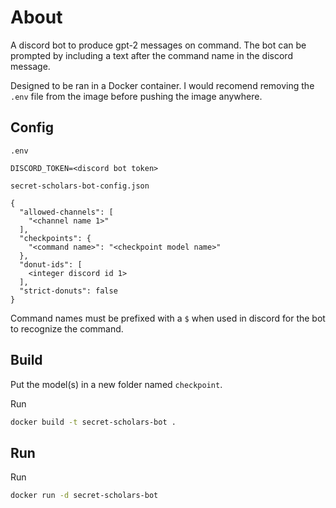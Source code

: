 # About
A discord bot to produce gpt-2 messages on command. The bot can be prompted by including a text after the command name in the discord message.

Designed to be ran in a Docker container. I would recomend removing the `.env` file from the image before pushing the image anywhere.

## Config
`.env`
```
DISCORD_TOKEN=<discord bot token>
```
`secret-scholars-bot-config.json`
```
{
  "allowed-channels": [
    "<channel name 1>"
  ],
  "checkpoints": {
    "<command name>": "<checkpoint model name>"
  },
  "donut-ids": [
    <integer discord id 1>
  ],
  "strict-donuts": false
}
```
Command names must be prefixed with a `$` when used in discord for the bot to recognize the command.

## Build

Put the model(s) in a new folder named `checkpoint`.

Run
```sh
docker build -t secret-scholars-bot .
```

## Run
Run
```sh
docker run -d secret-scholars-bot
```
